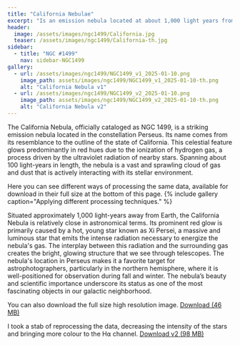 ```yaml
---
title: "California Nebulae"
excerpt: "Is an emission nebula located at about 1,000 light years from Earth."
header:
  image: /assets/images/ngc1499/California.jpg
  teaser: /assets/images/ngc1499/California-th.jpg
sidebar:
  - title: "NGC #1499"
    nav: sidebar-NGC1499
gallery:
  - url: /assets/images/ngc1499/NGC1499_v1_2025-01-10.png
    image_path: assets/images/ngc1499/NGC1499_v1_2025-01-10-th.png
    alt: "California Nebula v1"
  - url: /assets/images/ngc1499/NGC1499_v2_2025-01-10.png
    image_path: assets/images/ngc1499/NGC1499_v2_2025-01-10-th.png
    alt: "California Nebula v2"
---
```


The California Nebula, officially cataloged as NGC 1499, is a striking emission nebula located in the constellation Perseus. Its name comes from its resemblance to the outline of the state of California. This celestial feature glows predominantly in red hues due to the ionization of hydrogen gas, a process driven by the ultraviolet radiation of nearby stars. Spanning about 100 light-years in length, the nebula is a vast and sprawling cloud of gas and dust that is actively interacting with its stellar environment.

Here you can see different ways of processing the same data, available for download in their full size at the bottom of this page.
{% include gallery caption="Applying different processing techniques." %}

Situated approximately 1,000 light-years away from Earth, the California Nebula is relatively close in astronomical terms. Its prominent red glow is primarily caused by a hot, young star known as Xi Persei, a massive and luminous star that emits the intense radiation necessary to energize the nebula's gas. The interplay between this radiation and the surrounding gas creates the bright, glowing structure that we see through telescopes. The nebula's location in Perseus makes it a favorite target for astrophotographers, particularly in the northern hemisphere, where it is well-positioned for observation during fall and winter. The nebula’s beauty and scientific importance underscore its status as one of the most fascinating objects in our galactic neighborhood.


You can also download the full size high resolution image.
<a href="https://www.costel.me/assets/images/ngc1499/NGC1499-California-v1.PNG" class="btn btn--success" download>Download (46 MB)
</a>

I took a stab of reprocessing the data, decreasing the intensity of the stars and bringing more colour to the H⍺ channel. 
<a href="https://www.costel.me/assets/images/ngc1499/NGC1499-California-v2.PNG" class="btn btn--success" download>Download v2 (98 MB)
</a>
